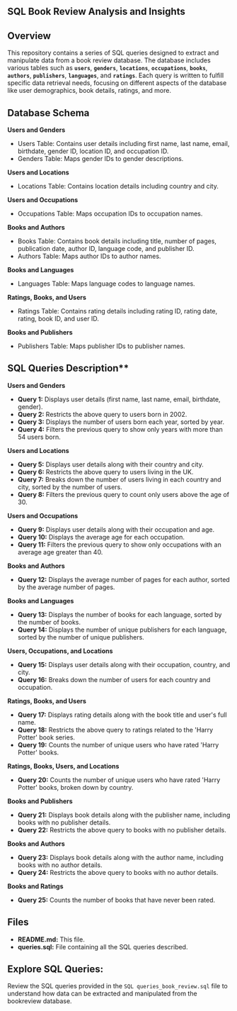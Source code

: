 ## SQL Book Review Analysis and Insights
## Overview
This repository contains a series of SQL queries designed to extract and manipulate data from a book review database. The database includes various tables such as **`users`**, **`genders`**, **`locations`**, **`occupations`**, **`books`**, **`authors`**, **`publishers`**, **`languages`**, and **`ratings`**. Each query is written to fulfill specific data retrieval needs, focusing on different aspects of the database like user demographics, book details, ratings, and more.

## Database Schema

**Users and Genders**
- Users Table: Contains user details including first name, last name, email, birthdate, gender ID, location ID, and occupation ID.
- Genders Table: Maps gender IDs to gender descriptions.
  
**Users and Locations**
- Locations Table: Contains location details including country and city.
  
**Users and Occupations**
- Occupations Table: Maps occupation IDs to occupation names.

**Books and Authors**
- Books Table: Contains book details including title, number of pages, publication date, author ID, language code, and publisher ID.
- Authors Table: Maps author IDs to author names.

**Books and Languages**
- Languages Table: Maps language codes to language names.

**Ratings, Books, and Users**
- Ratings Table: Contains rating details including rating ID, rating date, rating, book ID, and user ID.

**Books and Publishers**
- Publishers Table: Maps publisher IDs to publisher names.

## SQL Queries Description**

**Users and Genders**

- **Query 1:** Displays user details (first name, last name, email, birthdate, gender).
- **Query 2:** Restricts the above query to users born in 2002.
- **Query 3:** Displays the number of users born each year, sorted by year.
- **Query 4:** Filters the previous query to show only years with more than 54 users born.

**Users and Locations**

- **Query 5:** Displays user details along with their country and city.
- **Query 6:** Restricts the above query to users living in the UK.
- **Query 7:** Breaks down the number of users living in each country and city, sorted by the number of users.
- **Query 8:** Filters the previous query to count only users above the age of 30.

**Users and Occupations**

- **Query 9:** Displays user details along with their occupation and age.
- **Query 10:** Displays the average age for each occupation.
- **Query 11:** Filters the previous query to show only occupations with an average age greater than 40.

**Books and Authors**
- **Query 12:** Displays the average number of pages for each author, sorted by the average number of pages.

**Books and Languages**
- **Query 13:** Displays the number of books for each language, sorted by the number of books.
- **Query 14:** Displays the number of unique publishers for each language, sorted by the number of unique publishers.

**Users, Occupations, and Locations**
- **Query 15:** Displays user details along with their occupation, country, and city.
- **Query 16:** Breaks down the number of users for each country and occupation.

**Ratings, Books, and Users**
- **Query 17:** Displays rating details along with the book title and user's full name.
- **Query 18:** Restricts the above query to ratings related to the 'Harry Potter' book series.
- **Query 19:** Counts the number of unique users who have rated 'Harry Potter' books.

**Ratings, Books, Users, and Locations**
- **Query 20:** Counts the number of unique users who have rated 'Harry Potter' books, broken down by country.

**Books and Publishers**
- **Query 21:** Displays book details along with the publisher name, including books with no publisher details.
- **Query 22:** Restricts the above query to books with no publisher details.

**Books and Authors**
- **Query 23:** Displays book details along with the author name, including books with no author details.
- **Query 24:** Restricts the above query to books with no author details.

**Books and Ratings**
- **Query 25:** Counts the number of books that have never been rated.

## Files
- **README.md:** This file.
- **queries.sql:** File containing all the SQL queries described.

## Explore SQL Queries: 
Review the SQL queries provided in the `SQL queries_book_review.sql` file to understand how data can be extracted and manipulated from the bookreview database.

